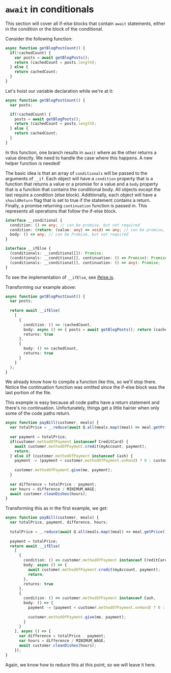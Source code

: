 # `await` in conditionals

This section will cover all if-else blocks that contain `await` statements, either in the condition or the block of the conditional.

Consider the following function:

```ts
async function getBlogPostCount() {
  if(!cachedCount) {
    var posts = await getBlogPosts();
    return (cachedCount = posts.length);
  } else {
    return cachedCount;
  }
}
```

Let's hoist our variable declaration while we're at it:

```ts
async function getBlogPostCount() {
  var posts;

  if(!cachedCount) {
    posts = await getBlogPosts();
    return (cachedCount = posts.length);
  } else {
    return cachedCount;
  }
}
```

In this function, one branch results in `await` where as the other returns a value directly. We need to handle the case where this happens. A new helper function is needed!

The basic idea is that an array of `conditionals` will be passed to the arguments of `__if`. Each object will have a `condition` property that is a function that returns a value or a promise for a value and a `body` property that is a function that contains the conditional body. All objects except the last require a condition (else block). Additionally, each object will have a `shouldReturn` flag that is set to true if the statement contains a return. Finally, a promise returning `continuation` function is passed in. This represents all operations that follow the if-else block.

```ts
interface __conditional {
  condition: () => any; // can be promise, but not required
  condition: (return: (value: any) => void) => any; // can be promise, but not required
  body: () => any; // can be Promise, but not required
}

interface __ifElse {
  (conditionals: __conditional[]): Promise;
  (conditionals: __conditional[], continuation: () => Promise): Promise;
  (conditionals: __conditional[], continuation: () => any): Promise;
}
```

To see the implementation of `__ifElse`, see [ifelse.js](/Emit-Functions/ifelse.js).

Transforming our example above:
```ts
async function getBlogPostCount() {
  var posts;
  
  return await __ifElse(
    [
      {
        condition: () => !cachedCount,
        body: async () => { posts = await getBlogPosts(); return (cachedCount = posts.length); },
        returns: true
      },
      {
        body: () => cachedCount,
        returns: true
      }
    ]
  );
}
```

We already know how to compile a function like this, so we'll stop there. Notice the continuation function was
omitted since the if-else block was the last portion of the file.

This example is easy because all code paths have a return statement and there's no continuation. Unfortunately, things get a little hairier when only some of the code paths return.

```ts
async function payBill(customer, meals) {
  var totalPrice = _.reduce(await Q.all(meals.map((meal) => meal.getPrice())), (price, memo) => cost + memo);
  
  var payment = totalPrice;
  if(customer.methodOfPayment instanceof CreditCard) {
    await customer.methodOfPayment.credit(myAccount, payment);
    return;
  } else if (customer.methodOfPayment instanceof Cash) {
    payment -= (payment < customer.methodOfPayment.onHand) ? 0 : customer.methodOfPayment.onHand;
    
    customer.methodOfPayment.give(me, payment);
  }
  
  var difference = totalPrice - payment;
  var hours = difference / MINIMUM_WAGE;
  await customer.cleanDishes(hours);
}
```

Transforming this as in the first example, we get:

```ts
async function payBill(customer, meals) {
  var totalPrice, payment, difference, hours;
  
  totalPrice = _.reduce(await Q.all(meals.map((meal) => meal.getPrice())), (price, memo) => cost + memo);
  
  payment = totalPrice;
  return await __ifElse(
    [
      {
        condition: () => customer.methodOfPayment instanceof CreditCard,
        body: async () => { 
          await customer.methodOfPayment.credit(myAccount, payment); 
          return; 
        },
        returns: true
      },
      {
        condition: () => customer.methodOfPayment instanceof Cash,
        body: () => {
          payment -= (payment < customer.methodOfPayment.onHand) ? 0 : customer.methodOfPayment.onHand;
    
          customer.methodOfPayment.give(me, payment);
        }
      }
    ], async () => {
      var difference = totalPrice - payment;
      var hours = difference / MINIMUM_WAGE;
      await customer.cleanDishes(hours);
    });
}
```

Again, we know how to reduce this at this point, so we will leave it here.
